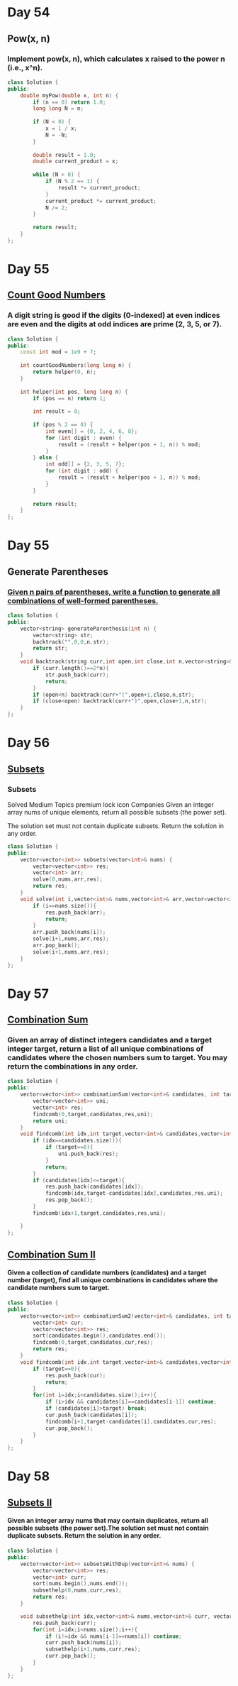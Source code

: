 # Day 54
## Pow(x, n)
### Implement pow(x, n), which calculates x raised to the power n (i.e., x^n).
```cpp
class Solution {
public:
    double myPow(double x, int n) {
        if (n == 0) return 1.0;
        long long N = n;
        
        if (N < 0) {
            x = 1 / x;
            N = -N;
        }
        
        double result = 1.0;
        double current_product = x;
        
        while (N > 0) {
            if (N % 2 == 1) {
                result *= current_product;
            }
            current_product *= current_product;
            N /= 2;
        }
        
        return result;
    }
};
```

# Day 55 
## [Count Good Numbers](https://leetcode.com/problems/count-good-numbers/description/)
### A digit string is good if the digits (0-indexed) at even indices are even and the digits at odd indices are prime (2, 3, 5, or 7).
```cpp
class Solution {
public:
    const int mod = 1e9 + 7;
    
    int countGoodNumbers(long long n) {
        return helper(0, n);
    }
    
    int helper(int pos, long long n) {
        if (pos == n) return 1;
        
        int result = 0;
        
        if (pos % 2 == 0) {
            int even[] = {0, 2, 4, 6, 8};
            for (int digit : even) {
                result = (result + helper(pos + 1, n)) % mod;
            }
        } else {
            int odd[] = {2, 3, 5, 7};
            for (int digit : odd) {
                result = (result + helper(pos + 1, n)) % mod;
            }
        }
        
        return result;
    }
};
```
# Day 55
## Generate Parentheses
### [Given n pairs of parentheses, write a function to generate all combinations of well-formed parentheses.](https://leetcode.com/problems/generate-parentheses/)    
```cpp
class Solution {
public:
    vector<string> generateParenthesis(int n) {
        vector<string> str;
        backtrack("",0,0,n,str);
        return str;        
    }
    void backtrack(string curr,int open,int close,int n,vector<string>& str){
        if (curr.length()==2*n){
            str.push_back(curr);
            return;
        }
        if (open<n) backtrack(curr+"(",open+1,close,n,str);
        if (close<open) backtrack(curr+")",open,close+1,n,str);
    }
};
```

# Day 56
## [Subsets](https://leetcode.com/problems/subsets/description/)
### Subsets
Solved
Medium
Topics
premium lock icon
Companies
Given an integer array nums of unique elements, return all possible subsets (the power set).

The solution set must not contain duplicate subsets. Return the solution in any order.
```cpp
class Solution {
public:
    vector<vector<int>> subsets(vector<int>& nums) {   
        vector<vector<int>> res;
        vector<int> arr;
        solve(0,nums,arr,res);
        return res;
    }
    void solve(int i,vector<int>& nums,vector<int>& arr,vector<vector<int>>& res){
        if (i==nums.size()){
            res.push_back(arr);
            return;
        }
        arr.push_back(nums[i]);
        solve(i+1,nums,arr,res);
        arr.pop_back();
        solve(i+1,nums,arr,res);
    }
};
```
# Day 57
## [Combination Sum](https://leetcode.com/problems/combination-sum/)
### Given an array of distinct integers candidates and a target integer target, return a list of all unique combinations of candidates where the chosen numbers sum to target. You may return the combinations in any order.
```cpp
class Solution {
public:
    vector<vector<int>> combinationSum(vector<int>& candidates, int target) {
        vector<vector<int>> uni;
        vector<int> res;
        findcomb(0,target,candidates,res,uni);
        return uni;        
    }
    void findcomb(int idx,int target,vector<int>& candidates,vector<int>& res,vector<vector<int>>& uni){
        if (idx==candidates.size()){
            if (target==0){
                uni.push_back(res);
            }
            return;
        }
        if (candidates[idx]<=target){
            res.push_back(candidates[idx]);
            findcomb(idx,target-candidates[idx],candidates,res,uni);
            res.pop_back();
        }
        findcomb(idx+1,target,candidates,res,uni);

    }
};
```
## [Combination Sum II](https://leetcode.com/problems/combination-sum-ii/description/)
#### Given a collection of candidate numbers (candidates) and a target number (target), find all unique combinations in candidates where the candidate numbers sum to target.
```cpp
class Solution {
public:
    vector<vector<int>> combinationSum2(vector<int>& candidates, int target) {
        vector<int> cur;
        vector<vector<int>> res;
        sort(candidates.begin(),candidates.end());
        findcomb(0,target,candidates,cur,res);
        return res;        
    }
    void findcomb(int idx,int target,vector<int>& candidates,vector<int>& cur,vector<vector<int>>& res){
        if (target==0){
            res.push_back(cur);
            return;        
        }
        for(int i=idx;i<candidates.size();i++){
            if (i>idx && candidates[i]==candidates[i-1]) continue;
            if (candidates[i]>target) break;
            cur.push_back(candidates[i]);
            findcomb(i+1,target-candidates[i],candidates,cur,res);
            cur.pop_back();
        }
    }
};
```

# Day 58
## [Subsets II](https://leetcode.com/problems/subsets-ii/description/)
#### Given an integer array nums that may contain duplicates, return all possible subsets (the power set).The solution set must not contain duplicate subsets. Return the solution in any order.
```cpp
class Solution {
public:
    vector<vector<int>> subsetsWithDup(vector<int>& nums) {      
        vector<vector<int>> res;
        vector<int> curr;
        sort(nums.begin(),nums.end());
        subsethelp(0,nums,curr,res);  
        return res;
    }

    void subsethelp(int idx,vector<int>& nums,vector<int>& curr, vector<vector<int>>& res){
        res.push_back(curr);
        for(int i=idx;i<nums.size();i++){
            if (i!=idx && nums[i-1]==nums[i]) continue;
            curr.push_back(nums[i]);
            subsethelp(i+1,nums,curr,res);
            curr.pop_back();
        }
    }
};
```
